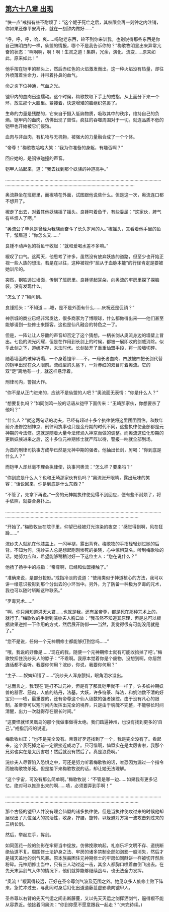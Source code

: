 ## [第六十八章 出现](https://www.xxbiquge.com/11_11207/9126523.html)


  “快一点”戒指有些不耐烦了：“这个妮子死亡之后，其权限会再一刻钟之内注销，你如果还像平安离开，就在一刻钟内做好……”

  “呼，呼，呼，哈，爽……吗哒老东西，轮不到你来训我。也别说得那些东西是你自己搞明白的一样，仙盟的情报，哪个不是我告诉你的？”梅歌牧明显出来异常亢奋的状态：“啊啊啊，啊！啊！生灵之道！集群，冗余，演化、流变……原来如此，原来如此！”

  他手按在铠甲的额头上，然后赤红色的火焰激发而出。这一种火焰没有热量，却往外喷薄着生命力，并带着扑鼻的血气。

  命之炎下位神通，气血之光。

  铠甲内的血肉迅速蠕动。这个时候，梅歌牧取下手上的戒指，从上面分下来一个环，放进那个大脑里。紧接着，快速增殖的脑组织包裹了。

  生命的力量是残酷的，它来自于摄入低熵物质，吸取其中的秩序，维持自己的负熵。铠甲内的血肉，仿佛出现了兽性，疯狂的吞噬周围对于一切。就连品质不低的铠甲也开始被它们侵蚀。

  血肉与非血肉，有机物与无机物，被强大的力量融合成了一个个体。

  “帝尊！”梅歌牧哈哈大笑：“我为你准备的身躯，有趣否啊？”

  回应她的，是钢铁碰撞的声音。

  铠甲人站起来，道：“我去找到那个妖族的神道高手。”

  ………………………………………………………………………………………………………………………………………………………………………………………………………

  奥流静坐在班房里，而椒啧在外面，试图跟他说些什么。但是这一次，奥流连口都不想开了。

  椒走了出去，对着其他妖族摇了摇头。良锺叼着鱼干，有些委屈：“这家伙，脾气有些烦人了啊。”

  “奥流公子毕竟是曾经为我族而奋斗了长久岁月的人。”椒摇头，又看着他手里的鱼干，皱眉道：“你怎么又……”

  良锺不动声色的将鱼干收起：“就和爱喝水差不多嘛。”

  椒叹了口气。这两天，他思考了许多，虽然没有放弃妖族的道路，但至少也开始正视一些人族的想法。若是在以往，这种被视作“屈从于血脉本能”的行径肯定是要被她训斥的。

  突然，钢铁透过墙面，传到了班房里。良锺竖起耳朵，向奥流的牢房里探了探脑袋，没有发现什么。

  “怎么了？”椒问到。

  良锺摇头：“不知道……嗯，是不是外面有什么……庆祝还是促销？”

  神京城的商业已经非常发达，很多商家为了博眼球，什么都做得出来——他们甚至能够请到一些修士来揽客。这也是仙凡融合的特色之一了。

  但是，一阵让让人牙酸的声音却否定了这个猜想。一柄长剑从奥流身边的墙壁上冒出。七色的流光闪耀，但是在作用到长剑上的时候，都被一展即收的剑威消除。似乎此剑之下，道统不存，末法时代。长剑破开了重重仙盟手段，将一段墙切碎。

  随着墙面的破碎坍塌，一个身着铠甲……不，一局长者血肉、四肢被四把长剑代替的铠甲出现在众人眼前。流线型的头盔下，一对赤红的双目盯着奧流。它的双“足”离地有一寸，就这样悬浮着。

  刑律司内，警报大作。

  “你不是从正门进来的，应该不是仙盟的人吧？”奧流面无表情：“你是什么人？”

  “想要复仇吗？”如同剑鸣一般的话语从铠甲下面传来：“王崎那家伙，你想要杀了他吗？”

  “什么人？”就这两句话的功夫，已经有超过十多个执律使将这里团团围住。和数年前介法修控制神京、刑律司执事也只是金丹期的时代不同，这些执律使全部都是元神期的今法修。这就是随着大量今法修涌入神京而做的调整。而奧流这位化形期的更新妖族进来之后，这十多位元神期修士就严阵以待，警报一响就全部到场。

  为首的刑律司执事方成华已然是元神中期的强者。他抽出长剑，厉喝：“你到底是什么人？”

  而铠甲人却丝毫不理会执律使，执事问奧流：“怎么样？要来吗？”

  “你到底是什么人？也和王崎那家伙有仇吗？”奧流张开眼睛，露出玩味的笑容：“话说回来，你是到底是什么东西？”

  “不管了，先拿下再说。”一旁的元神期执律使见得不到回应，便有些不耐烦了，将手依照，就要合身扑上。

  …………………………………………………………………………………………………………………………………………………………………………………………………………

  “开始了。”梅歌牧坐在院子里，仰望已经被灯光渲染的夜空：“感觉得到啊，风在狂躁……”

  浣纱夫人就趴在他膝盖上，一闪半褪，露出背脊。梅歌牧的手指轻轻划过她的后背。不知为何，浣纱夫人总是想起刚刚惨死的娄晓，心中惊惧莫名。听到梅歌牧的话，她努力应和，希望能够稍稍讨好一下这位主人：“您在说什么？”

  他扬了扬手中的戒指：“帝尊啊，已经和仙盟接触了。”

  “准确来说，是部分投影。”戒指冷淡的说道：“使用类似于神道核心的方法，我可以讲一缕意识投影到那个分出去的小环当中。另外，为了防备一种极为歹毒的咒术，我也可以随时斩断这种联系。”

  “歹毒咒术……”

  “啊，你只用知道洪天大君……也就是我，还有圣帝尊，都是死在那种咒术上的，就行了。”梅歌牧的手滑到浣纱夫人胸口处：“我虽然不知道其原理，但是总可以根据效果逆推一下作用的方式，然后展开防御——当然，我觉得很有可能没用就是了。”

  “您不是说，任何一个元神期修士都能够打到您吗……”

  “哦，我说的好像是……‘现在的我，随便一个元神期修士就有可能收拾掉了吧’。”梅歌牧扣住浣纱夫人的脖子：“不乖啊。我原本觉着你是个废物，没想到啊，你居然连话都不会听。我要你何用？浣纱，你说，我要你何用？”

  “主子……奴婢知错了……”浣纱夫人浑身颤抖，眼角泪水溢出。

  “总而言之，我‘现在’是打不过元神，但是有了那具铠甲就不一样了。许多妖神期妖兽的器官、筋肉，人族的结丹，法基，大妖，许多符篆、阵法，和奶油数不清的好宝贝——啧，最重要的，还有帝尊这个仙人级数的强者操控。由于没有凡心的限制，圣帝尊可以短时间内发挥出完全的境界，只是由于魂魄不完整，不能够长时间清醒，出力一次就得存在很长时间。”

  “这要怪就怪灵凰岛的那个我做事做得太绝。我们踏遍神州，也没有找到更多的‘自己’。”戒指沉闷的说道。

  梅歌牧纠正：“也不是完全没有。帝尊好歹还找到了一个，我是完全没有了。看起来，这个我死掉之前一定很接近成功了。只可惜啊，仙盟实在是太厉害啦，我那个兄弟也实在是太厉害啦！然后就没有然后了。真是浪费啊。”

  浣纱夫人尽管陷入恐惧之中，可还是努力听着梅歌牧的话，唯恐因为漏过一个指令而被梅歌牧杀死。但是接下来梅歌牧说的话，却让她无法理解。

  “这个宇宙，可没有那么简单啊。”梅歌牧说：“不管是哪一边……如果我有更多记忆，绝对可以推测出来的啊……啧，必须要弄到手啊！”

  …………………………………………………………………………………………………………………………………………………………………………………………………………

  那个古怪的铠甲人并没有理会仙盟的诸多执律使，但是当执律使攻过来的时候他却展现出了几位强大的灵活性，收身，拧腰，旋转，以躲避对方第一波攻击刺过来的三柄长剑。

  然后，举起左手，挥剑。

  如同莲花一般的剑影在牢房当中绽放。仿佛挽歌响起，礼崩乐坏文明不存、道统断绝仙道不复。周围修士法护身之法、牢房的诸多禁制全部如泡影一般消失，然后才是铺天盖地的剑气风暴。原本族裔困住元神期修士的牢房如同酥饼一样被切开然后粉碎。元神期修士当中，只有三人动过这一击，其余人都胸口喷着血倒飞出去。在先天末运剑气入体的情况下，他们就算能够继续战斗，也无法全力发挥。

  “奥流！”椒离得较远，正好在圣帝尊剑气波及范围之外。她见众多人族修士败下阵来，急忙冲过去，与此同时身后幻化出道道藤蔓虚影袭向铠甲人。

  圣帝尊以右臂的先天气运之间击断藤蔓，又以先天灭运之剑挥洒剑气，逼得椒不能从容靠近。他接着问奥流：“你到你愿不愿意跟我一起走？”(未完待续。)

